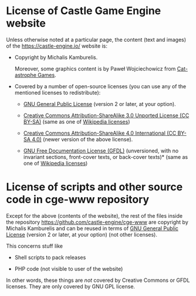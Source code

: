 # License of Castle Game Engine website

Unless otherwise noted at a particular page,
the content (text and images) of the https://castle-engine.io/ website is:

- Copyright by Michalis Kamburelis.

    Moreover, some graphics content is by Paweł Wojciechowicz from
    [Cat-astrophe Games](https://cat-astrophe-games.com/).

- Covered by a number of open-source licenses (you can use any of the mentioned
  licenses to redistribute):

    - [GNU General Public License](http://www.gnu.org/licenses/gpl.html) (version 2 or later, at your option).

    - [Creative Commons Attribution-ShareAlike 3.0 Unported License (CC BY-SA)](https://creativecommons.org/licenses/by-sa/3.0/) (same as one of [Wikipedia licenses](https://en.wikipedia.org/wiki/Wikipedia:Copyrights))

    - [Creative Commons Attribution-ShareAlike 4.0 International (CC BY-SA 4.0)](https://creativecommons.org/licenses/by-sa/4.0/deed.en) (newer version of the above license).

    - [GNU Free Documentation License (GFDL)](https://www.gnu.org/licenses/fdl-1.3.html) (unversioned, with no invariant sections, front-cover texts, or back-cover texts)* (same as one of [Wikipedia licenses](https://en.wikipedia.org/wiki/Wikipedia:Copyrights))

# License of scripts and other source code in cge-www repository

Except for the above (contents of the website), the rest of the files inside the repository https://github.com/castle-engine/cge-www are copyright by Michalis Kamburelis and can be reused in terms of [GNU General Public License](http://www.gnu.org/licenses/gpl.html) (version 2 or later, at your option) (not other licenses).

This concerns stuff like

- Shell scripts to pack releases

- PHP code (not visible to user of the website)

In other words, these things are *not* covered by Creative Commons or GFDL licenses. They are only covered by GNU GPL license.

